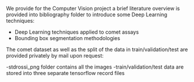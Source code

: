 We provide for the Computer Vision project a brief literature overview is provided into bibliography folder to introduce some Deep Learning techniques:

- Deep Learning techniques applied to comet assays
- Bounding box segmentation methodologies

The comet dataset as well as the split of the data in train/validation/test are provided privately by mail upon request:

-stdrossi_png folder contains all the images
-train/validation/test data are stored into three separate tensorflow record files


